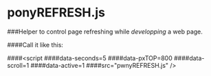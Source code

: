 # ponyREFRESH.js
###Helper to control page refreshing while <i>developping</i> a web page.

####Call it like this:

####<script 
####data-seconds=5
####data-pxTOP=800 
####data-scroll=1
####data-active=1
####src="pwnyREFRESH.js" />
